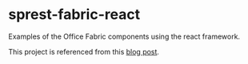 # sprest-fabric-react
Examples of the Office Fabric components using the react framework.

This project is referenced from this [blog post](http://dattabase.com/sharepoint-app-fabric-ui-react-part-1-3/).